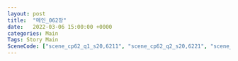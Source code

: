 ```yaml
---
layout: post
title:  "메인_062장"
date:   2022-03-06 15:00:00 +0000
categories: Main
Tags: Story Main
SceneCode: ["scene_cp62_q1_s20,6211", "scene_cp62_q2_s20,6221", "scene_cp62_q3_s20,6231", "scene_cp62_q4_s20,6241", "scene_cp62_q4_s30,6242"]
---
```

